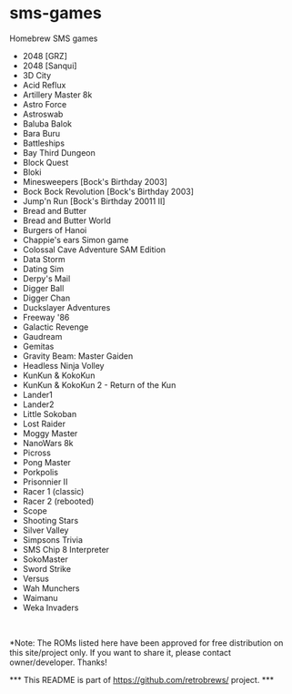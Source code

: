 # sms-games
Homebrew SMS games


- 2048 [GRZ]<br />
- 2048 [Sanqui]<br />
- 3D City<br />
- Acid Reflux<br />
- Artillery Master 8k<br />
- Astro Force<br />
- Astroswab<br />
- Baluba Balok<br />
- Bara Buru<br />
- Battleships<br />
- Bay Third Dungeon<br />
- Block Quest<br />
- Bloki<br />
- Minesweepers [Bock's Birthday 2003]<br />
- Bock Bock Revolution [Bock's Birthday 2003]<br />
- Jump'n Run [Bock's Birthday 20011 II]<br />
- Bread and Butter<br />
- Bread and Butter World<br />
- Burgers of Hanoi<br />
- Chappie's ears Simon game<br />
- Colossal Cave Adventure SAM Edition<br />
- Data Storm<br />
- Dating Sim<br />
- Derpy's Mail<br />
- Digger Ball<br />
- Digger Chan<br />
- Duckslayer Adventures<br />
- Freeway '86<br />
- Galactic Revenge<br />
- Gaudream<br />
- Gemitas<br />
- Gravity Beam: Master Gaiden<br />
- Headless Ninja Volley<br />
- KunKun & KokoKun<br />
- KunKun & KokoKun 2 - Return of the Kun<br />
- Lander1<br />
- Lander2<br />
- Little Sokoban<br />
- Lost Raider<br />
- Moggy Master<br />
- NanoWars 8k<br />
- Picross<br />
- Pong Master<br />
- Porkpolis<br />
- Prisonnier II<br />
- Racer 1 (classic)<br />
- Racer 2 (rebooted)<br />
- Scope<br />
- Shooting Stars<br />
- Silver Valley<br />
- Simpsons Trivia<br />
- SMS Chip 8 Interpreter<br />
- SokoMaster<br />
- Sword Strike<br />
- Versus<br />
- Wah Munchers<br />
- Waimanu<br />
- Weka Invaders<br />
<br />

*Note: The ROMs listed here have been approved for free distribution on this site/project only. If you want to share it, please contact owner/developer. Thanks!

*** This README is part of https://github.com/retrobrews/ project. ***

